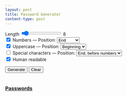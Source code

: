 ```yaml
---
layout: post
title: Password Generator
content-type: post
---
```

<!-- TODO Passphrase -->

<main>
  <!-- TODO Cookies -->
  <!-- TODO Correctly update slider value -->
  <label for="pwd-length">Length</label>
  <input type="range" id="pwd-length" min="6" max="35" value="8" oninput="this.nextElementSibling.value = this.value">
  <output>8</output>
  <br/>

  <input type="checkbox" id="pwd-numbers" name="pwd-options" value="pwd-numbers" checked>
  <label for="pwd-numbers">Numbers</label>
  <span class="noselect">&mdash;</span>
  <label for="pwd-numbers-pos">Position:</label>
  <select name="pwd-numbers-pos" id="pwd-numbers-pos">
    <option value="end">End</option>
    <option value="random">Random</option>
  </select>
  <!-- TODO Multiple numbers randomly placed -->
  <br/>

  <input type="checkbox" id="pwd-uppercase" name="pwd-options" value="pwd-uppercase" checked>
  <label for="pwd-uppercase">Uppercase</label>
  <span class="noselect">&mdash;</span>
  <label for="pwd-uppercase-pos">Position:</label>
  <select name="pwd-uppercase-pos" id="pwd-uppercase-pos">
    <option value="beginning">Beginning</option>
    <option value="random">Random</option>
  </select>
  <!-- TODO Amount -->
  <br/>

  <input type="checkbox" id="pwd-special" name="pwd-options" value="pwd-special">
  <label for="pwd-special">Special characters</label>
  <span class="noselect">&mdash;</span>
  <label for="pwd-special-pos">Position:</label>
  <select name="pwd-special-pos" id="pwd-special-pos">
    <option value="end-pre">End, before numbers</option>
    <option value="end-post">End, after numbers</option>
    <option value="random">Random</option>
  </select>
  <!-- TODO Amount -->
  <br/>

  <input type="checkbox" id="pwd-readable" name="pwd-options" value="pwd-readable" checked>
  <label for="pwd-readable">Human readable</label>
  <br/>

  <button onclick="generatePassword()">Generate</button>
  <button onclick="clearPasswords()">Clear</button>
  <br/><br/><!--<hr style="background-color:var(--border);"><br/>-->

  <u style="color:var(--border);"><h3 style="color:var(--text-main);">Passwords</h3></u>
  <ul id="passwords"></ul>
  <!-- TODO Wrap -->
</main>

<script>
function clearPasswords() {
  const passwordUl = document.getElementById("passwords");
  passwordUl.innerHTML = "";
}

const randint = (_min=undefined, _max=undefined) => {
  const min =  Math.ceil((!_min && !_max) ? 10 : !_max ? 0    : _min);
  const max = Math.floor((!_min && !_max) ? 99 : !_max ? _min : _max);

  return Math.floor(Math.random() * (max - min + 1)) + min;
}

// const replaceAt = function(_string, index, replacement) {
//   return _string.substr(0, index) + replacement + _string.substr(index + replacement.length);
// }
String.prototype.replaceAt = function(index, replacement) {
    return this.substr(0, index) + replacement + this.substr(index + replacement.length);
}

function generatePassword(
    _len          = null,
    _numbers      = null,
    _numbersPos   = null,
    _uppercase    = null,
    _uppercasePos = null,
    _special      = null,
    _specialPos   = null,
    _readable     = null,
  ) {
  const options = {
    length       : _len          ?? document.getElementById("pwd-length").value,
    numbers      : _numbers      ?? document.getElementById("pwd-numbers").checked,
    numbersPos   : _numbersPos   ?? document.getElementById("pwd-numbers-pos").value,
    uppercase    : _uppercase    ?? document.getElementById("pwd-uppercase").checked,
    uppercasePos : _uppercasePos ?? document.getElementById("pwd-uppercase-pos").value,
    special      : _special      ?? document.getElementById("pwd-special").checked,
    specialPos   : _specialPos   ?? document.getElementById("pwd-special-pos").value,
    readable     : _readable     ?? document.getElementById("pwd-readable").checked,
  }

  const consonants = ['b', 'c', 'd', 'f', 'g', 'h', 'j', 'k', 'l', 'm', 'n', 'p', 'r', 's', 't', 'v', 'w', 'x', 'z'];
  const vowels     = ['a', 'e', 'i', 'o', 'u', 'y']; // y is subjectively objectively a vowel.
  const specials   = ['!', '@', '#', '$', '%', '*', '&', '*', '-', '+', '?'];

  let password = "";

  if ( options.readable ) {
    let passwordConsonants = "";
    for ( let i = 1; i <= Math.ceil(options.length / 2); i++ ) {
      passwordConsonants += consonants[randint(consonants.length - 1)];
    }
    let passwordVowels = "";
    for ( let i = 1; i <= Math.floor(options.length / 2); i++ ) {
      passwordVowels += vowels[randint(vowels.length - 1)];
    }
    // Merge every other consonant / vowel (this is a hacky way to do it lol)
    const merge = (a, b) => a.length ? [a[0], ...merge(b, a.slice(1))] : b;
    password += merge(passwordConsonants, passwordVowels).join('');
  } else {
    const letters = consonants.concat(vowels);
    for ( let i = 1; i <= options.length; i++ ) {
      password += letters[randint(letters.length - 1)];
    }
  }

  let append = "";
  if ( options.numbers ) {
    const _number = randint(0, 99).toString()
    if ( options.numbersPos === "random" ) password = password.replaceAt(randint(password.length-1-append.length), _number)
    else                                    append += _number;
  }
  if ( options.special ) {
    const _special = specials[randint(specials.length - 1)].toString();
    if      ( options.specialPos === "end-pre" ) append   = _special + append;
    else if ( options.specialPos === "random"  ) password = password.replaceAt(randint(password.length-1-append.length), _special)
    else                                         append  += _special;
  }

  if ( options.uppercase ) {
    const _upperize = randint(password.length-1-append.length)
    if ( options.uppercasePos === "random" ) password = password.replaceAt(_upperize, password.charAt(_upperize).toUpperCase())
    else                                     password = password.replaceAt(0, password.charAt(0).toUpperCase())
  }

  if ( append ) password = password.slice(0, -append.toString().length) + append.toString();

  const passwordUl = document.getElementById("passwords");
  if ( password ) passwordUl.innerHTML += "<li>" + password + "</li>";
}
</script>

